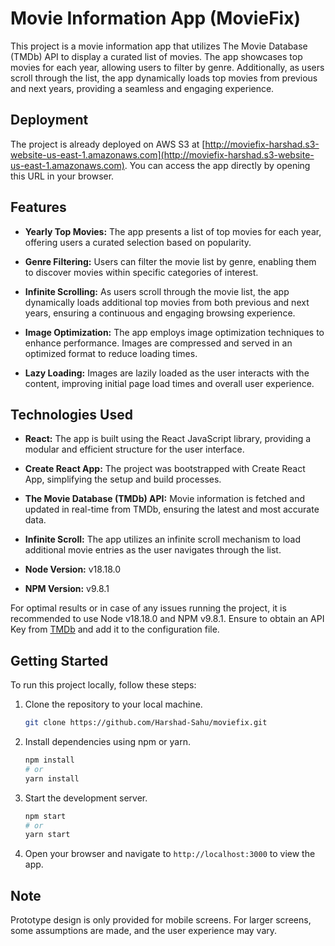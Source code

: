 # Movie Information App (MovieFix)

This project is a movie information app that utilizes The Movie Database (TMDb) API to display a curated list of movies. The app showcases top movies for each year, allowing users to filter by genre. Additionally, as users scroll through the list, the app dynamically loads top movies from previous and next years, providing a seamless and engaging experience.

## Deployment

The project is already deployed on AWS S3 at [http://moviefix-harshad.s3-website-us-east-1.amazonaws.com](http://moviefix-harshad.s3-website-us-east-1.amazonaws.com). You can access the app directly by opening this URL in your browser.

## Features

- **Yearly Top Movies:** The app presents a list of top movies for each year, offering users a curated selection based on popularity.

- **Genre Filtering:** Users can filter the movie list by genre, enabling them to discover movies within specific categories of interest.

- **Infinite Scrolling:** As users scroll through the movie list, the app dynamically loads additional top movies from both previous and next years, ensuring a continuous and engaging browsing experience.

- **Image Optimization:** The app employs image optimization techniques to enhance performance. Images are compressed and served in an optimized format to reduce loading times.

- **Lazy Loading:** Images are lazily loaded as the user interacts with the content, improving initial page load times and overall user experience.

## Technologies Used

- **React:** The app is built using the React JavaScript library, providing a modular and efficient structure for the user interface.

- **Create React App:** The project was bootstrapped with Create React App, simplifying the setup and build processes.

- **The Movie Database (TMDb) API:** Movie information is fetched and updated in real-time from TMDb, ensuring the latest and most accurate data.

- **Infinite Scroll:** The app utilizes an infinite scroll mechanism to load additional movie entries as the user navigates through the list.

- **Node Version:** v18.18.0

- **NPM Version:** v9.8.1

For optimal results or in case of any issues running the project, it is recommended to use Node v18.18.0 and NPM v9.8.1. Ensure to obtain an API Key from [TMDb](https://www.themoviedb.org/documentation/api) and add it to the configuration file.

## Getting Started

To run this project locally, follow these steps:

1. Clone the repository to your local machine.

   ```bash
   git clone https://github.com/Harshad-Sahu/moviefix.git
   ```

2. Install dependencies using npm or yarn.

   ```bash
   npm install
   # or
   yarn install
   ```

3. Start the development server.

   ```bash
   npm start
   # or
   yarn start
   ```

4. Open your browser and navigate to `http://localhost:3000` to view the app.

## Note

Prototype design is only provided for mobile screens. For larger screens, some assumptions are made, and the user experience may vary.
